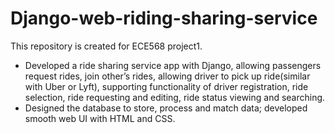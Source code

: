 # Django-web-riding-sharing-service
This repository is created for ECE568 project1.

- Developed a ride sharing service app with Django, allowing passengers request rides, join other’s rides, allowing driver to pick up ride(similar with Uber or Lyft), supporting functionality of driver registration, ride selection, ride requesting and editing, ride status viewing and searching.
- Designed the database to store, process and match data; developed smooth web UI with HTML and CSS.
